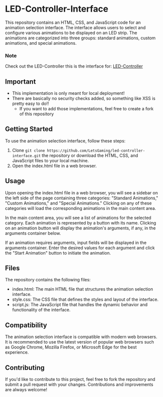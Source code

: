 # LED-Controller-Interface
This repository contains an HTML, CSS, and JavaScript code for an animation selection interface. The interface allows users to select and configure various animations to be displayed on an LED strip. The animations are categorized into three groups: standard animations, custom animations, and special animations.
### Note
Check out the LED-Controller this is the interface for: [LED-Controller](https://github.com/LetsGaming/LED-Controller-API)

## Important
* This implementation is only meant for local deployment!
* There are basically no security checks added, so something like XSS is pretty easy to do!!
  - If you want to add those implementations, feel free to create a fork of this repository

## Getting Started
To use the animation selection interface, follow these steps:

1. Clone ```git clone https://github.com/LetsGaming/led-controller-interface.git``` the repository or download the HTML, CSS, and JavaScript files to your local machine.
2. Open the index.html file in a web browser.

## Usage
Upon opening the index.html file in a web browser, you will see a sidebar on the left side of the page containing three categories: "Standard Animations," "Custom Animations," and "Special Animations." Clicking on any of these categories will load the corresponding animations in the main content area.

In the main content area, you will see a list of animations for the selected category. Each animation is represented by a button with its name. Clicking on an animation button will display the animation's arguments, if any, in the arguments container below.

If an animation requires arguments, input fields will be displayed in the arguments container. Enter the desired values for each argument and click the "Start Animation" button to initiate the animation.

## Files
The repository contains the following files:

* index.html: The main HTML file that structures the animation selection interface.
* style.css: The CSS file that defines the styles and layout of the interface.
* script.js: The JavaScript file that handles the dynamic behavior and functionality of the interface.

## Compatibility
The animation selection interface is compatible with modern web browsers. It is recommended to use the latest version of popular web browsers such as Google Chrome, Mozilla Firefox, or Microsoft Edge for the best experience.

## Contributing
If you'd like to contribute to this project, feel free to fork the repository and submit a pull request with your changes. Contributions and improvements are always welcome!
